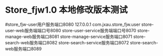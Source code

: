 # Store_fjw1.0 本地修改版本测试
 
 #store_fjw-user用户服务端口8080
     127.0.0.1  com.jxau.store_fjw.user
     store-user-web服务端端口号8080
     store-user-service服务端端口号8070
     store-manage-web服务端口8081
     store-manage-service服务端口8071
     store-search-web服务端口8082
     store-search-service服务端口8072
     store-search-web服务端口8089